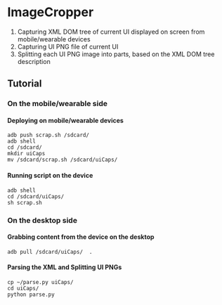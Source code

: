 # ImageCropper
1. Capturing XML DOM tree of current UI displayed on screen from mobile/wearable devices
2. Capturing UI PNG file of current UI
3. Splitting each UI PNG image into parts, based on the XML DOM tree description

## Tutorial

### On the mobile/wearable side
#### Deploying on mobile/wearable devices
```
adb push scrap.sh /sdcard/
adb shell
cd /sdcard/
mkdir uiCaps
mv /sdcard/scrap.sh /sdcard/uiCaps/
```

#### Running script on the device
```
adb shell 
cd /sdcard/uiCaps/
sh scrap.sh
```

### On the desktop side
#### Grabbing content from the device on the desktop
```
adb pull /sdcard/uiCaps/  .

```
#### Parsing the XML and Splitting UI PNGs
```
cp ~/parse.py uiCaps/
cd uiCaps/
python parse.py
```
